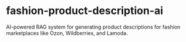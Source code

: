 # fashion-product-description-ai
AI-powered RAG system for generating product descriptions for fashion marketplaces like Ozon, Wildberries, and Lamoda.
